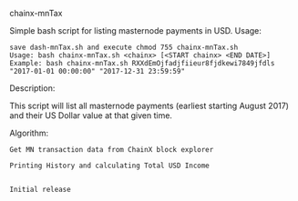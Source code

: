 chainx-mnTax

Simple bash script for listing masternode payments in USD.
Usage:

    save dash-mnTax.sh and execute chmod 755 chainx-mnTax.sh
    Usage: bash chainx-mnTax.sh <chainx> [<START chainx> <END DATE>]
    Example: bash chainx-mnTax.sh RXXdEmOjfadjfiieur8fjdkewi7849jfdls "2017-01-01 00:00:00" "2017-12-31 23:59:59"

Description:

This script will list all masternode payments (earliest starting August 2017) and their US Dollar value at that given time.

Algorithm:

    Get MN transaction data from ChainX block explorer
    
    Printing History and calculating Total USD Income


    Initial release
